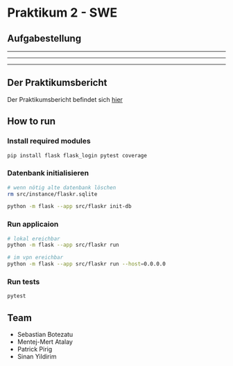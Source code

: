 # Praktikum 2 - SWE

## Aufgabestellung

---
---
---

## Der Praktikumsbericht

Der Praktikumsbericht befindet sich [hier](./Pflegeplaner.md)

## How to run

### Install required modules
```sh
pip install flask flask_login pytest coverage
```

### Datenbank initialisieren
```sh
# wenn nötig alte datenbank löschen
rm src/instance/flaskr.sqlite

python -m flask --app src/flaskr init-db
```

### Run applicaion
```sh
# lokal ereichbar
python -m flask --app src/flaskr run

# im vpn ereichbar
python -m flask --app src/flaskr run --host=0.0.0.0
```

### Run tests
```sh
pytest
```

## Team

- Sebastian Botezatu
- Mentej-Mert Atalay
- Patrick Pirig
- Sinan Yildirim
